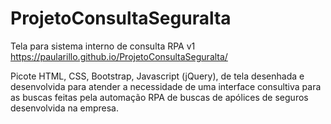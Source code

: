 # ProjetoConsultaSeguralta
Tela para sistema interno de consulta RPA v1
https://paularillo.github.io/ProjetoConsultaSeguralta/

Picote HTML, CSS, Bootstrap, Javascript (jQuery), de tela desenhada e desenvolvida para atender a necessidade de uma interface consultiva 
para as buscas feitas pela automação RPA de buscas de apólices de seguros desenvolvida na empresa.
